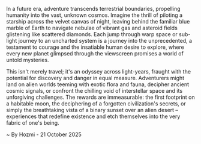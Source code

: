 
In a future era, adventure transcends terrestrial boundaries, propelling humanity into the vast, unknown cosmos. Imagine the thrill of piloting a starship across the velvet canvas of night, leaving behind the familiar blue marble of Earth to navigate nebulae of vibrant gas and asteroid fields glistening like scattered diamonds. Each jump through warp space or sub-light journey to an uncharted system is a journey into the unprecedented, a testament to courage and the insatiable human desire to explore, where every new planet glimpsed through the viewscreen promises a world of untold mysteries.

This isn't merely travel; it's an odyssey across light-years, fraught with the potential for discovery and danger in equal measure. Adventurers might land on alien worlds teeming with exotic flora and fauna, decipher ancient cosmic signals, or confront the chilling void of interstellar space and its unforgiving challenges. The rewards are immeasurable: the first footprint on a habitable moon, the deciphering of a forgotten civilization's secrets, or simply the breathtaking vista of a binary sunset over an alien desert – experiences that redefine existence and etch themselves into the very fabric of one's being.

~ By Hozmi - 21 October 2025
